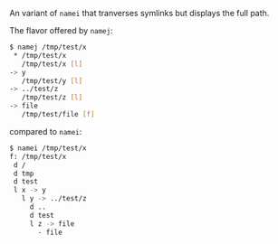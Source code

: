 An variant of `namei` that tranverses symlinks but displays the full path.

The flavor offered by `namej`:

```sh
$ namej /tmp/test/x
 * /tmp/test/x
   /tmp/test/x [l]
-> y
   /tmp/test/y [l]
-> ../test/z
   /tmp/test/z [l]
-> file
   /tmp/test/file [f]
```

compared to `namei`:
```sh
$ namei /tmp/test/x
f: /tmp/test/x
 d /
 d tmp
 d test
 l x -> y
   l y -> ../test/z
     d ..
     d test
     l z -> file
       - file
```

